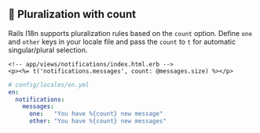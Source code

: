 ## 🔢 Pluralization with count

Rails I18n supports pluralization rules based on the `count` option. Define `one` and `other` keys in your locale file and pass the `count` to `t` for automatic singular/plural selection.

```erb
<!-- app/views/notifications/index.html.erb -->
<p><%= t('notifications.messages', count: @messages.size) %></p>
```

```yaml
# config/locales/en.yml
en:
  notifications:
    messages:
      one:   "You have %{count} new message"
      other: "You have %{count} new messages"
```